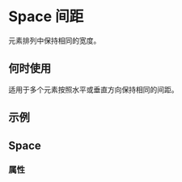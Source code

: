 # Space 间距

元素排列中保持相同的宽度。

## 何时使用

适用于多个元素按照水平或垂直方向保持相同的间距。

## 示例

<code src="./demo/base.tsx"></code>

## Space

### 属性

<API id="Space"></API>
